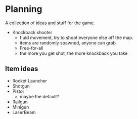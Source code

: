 ﻿# Planning
A collection of ideas and stuff for the game.

- Knockback shooter
  - fluid movement, try to shoot everyone
    else off the map.
  - items are randomly spawned, anyone can grab
  - Free-for-all
  - the more you get shot, the more knockback
    you take

## Item ideas
- Rocket Launcher
- Shotgun
- Pistol
  - maybe the default?
- Railgun
- Minigun
- LaserBeam
